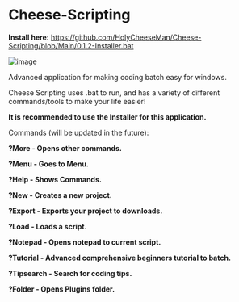 # Cheese-Scripting

**Install here:** https://github.com/HolyCheeseMan/Cheese-Scripting/blob/Main/0.1.2-Installer.bat

![image](https://github.com/user-attachments/assets/5265ebde-9165-41aa-8882-69c7071b2f3e)



Advanced application for making coding batch easy for windows.

Cheese Scripting uses .bat to run, and has a variety of different commands/tools to make your life easier!

**It is recommended to use the Installer for this application.**

Commands (will be updated in the future):

**?More - Opens other commands.**

**?Menu - Goes to Menu.**

**?Help - Shows Commands.**

**?New - Creates a new project.**

**?Export - Exports your project to downloads.**

**?Load - Loads a script.**

**?Notepad - Opens notepad to current script.**

**?Tutorial - Advanced comprehensive beginners tutorial to batch.**

**?Tipsearch - Search for coding tips.**

**?Folder - Opens Plugins folder.**




